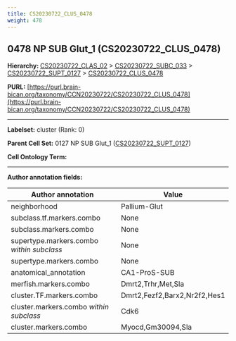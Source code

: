 ```yaml
---
title: CS20230722_CLUS_0478
weight: 478
---
```

## 0478 NP SUB Glut_1 (CS20230722_CLUS_0478)
<b>Hierarchy: </b>
[CS20230722_CLAS_02](../CS20230722_CLAS_02) >
[CS20230722_SUBC_033](../CS20230722_SUBC_033) >
[CS20230722_SUPT_0127](../CS20230722_SUPT_0127) >
[CS20230722_CLUS_0478](../CS20230722_CLUS_0478)

**PURL:** [https://purl.brain-bican.org/taxonomy/CCN20230722/CS20230722_CLUS_0478](https://purl.brain-bican.org/taxonomy/CCN20230722/CS20230722_CLUS_0478)

---


**Labelset:** cluster (Rank: 0)

**Parent Cell Set:** 0127 NP SUB Glut_1 ([CS20230722_SUPT_0127](../CS20230722_SUPT_0127))



**Cell Ontology Term:** 

[MARKER GENES.]: #


---

[TRANSFERRED ANNOTATIONS.]: #


[AUTHOR ANNOTATION FIELDS.]: #


**Author annotation fields:**

| Author annotation | Value |
|-------------------|-------|
|neighborhood|Pallium-Glut|
|subclass.tf.markers.combo|None|
|subclass.markers.combo|None|
|supertype.markers.combo _within subclass_|None|
|supertype.markers.combo|None|
|anatomical_annotation|CA1-ProS-SUB|
|merfish.markers.combo|Dmrt2,Trhr,Met,Sla|
|cluster.TF.markers.combo|Dmrt2,Fezf2,Barx2,Nr2f2,Hes1|
|cluster.markers.combo _within subclass_|Cdk6|
|cluster.markers.combo|Myocd,Gm30094,Sla|
